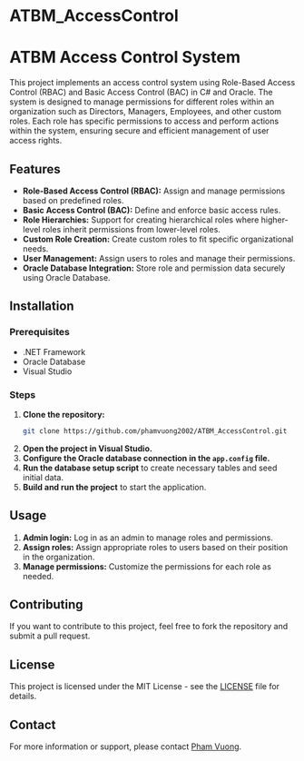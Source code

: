 # ATBM_AccessControl

# ATBM Access Control System

This project implements an access control system using Role-Based Access Control (RBAC) and Basic Access Control (BAC) in C# and Oracle. The system is designed to manage permissions for different roles within an organization such as Directors, Managers, Employees, and other custom roles. Each role has specific permissions to access and perform actions within the system, ensuring secure and efficient management of user access rights.

## Features
- **Role-Based Access Control (RBAC):** Assign and manage permissions based on predefined roles.
- **Basic Access Control (BAC):** Define and enforce basic access rules.
- **Role Hierarchies:** Support for creating hierarchical roles where higher-level roles inherit permissions from lower-level roles.
- **Custom Role Creation:** Create custom roles to fit specific organizational needs.
- **User Management:** Assign users to roles and manage their permissions.
- **Oracle Database Integration:** Store role and permission data securely using Oracle Database.

## Installation

### Prerequisites
- .NET Framework
- Oracle Database
- Visual Studio

### Steps
1. **Clone the repository:**
   ```sh
   git clone https://github.com/phamvuong2002/ATBM_AccessControl.git
   ```
2. **Open the project in Visual Studio.**
3. **Configure the Oracle database connection in the `app.config` file.**
4. **Run the database setup script** to create necessary tables and seed initial data.
5. **Build and run the project** to start the application.

## Usage
1. **Admin login:** Log in as an admin to manage roles and permissions.
2. **Assign roles:** Assign appropriate roles to users based on their position in the organization.
3. **Manage permissions:** Customize the permissions for each role as needed.

## Contributing
If you want to contribute to this project, feel free to fork the repository and submit a pull request.

## License
This project is licensed under the MIT License - see the [LICENSE](LICENSE) file for details.

## Contact
For more information or support, please contact [Pham Vuong](mailto:your-email@example.com).
